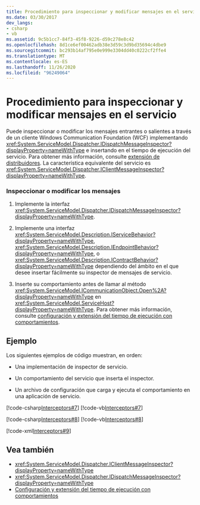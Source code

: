 ```yaml
---
title: Procedimiento para inspeccionar y modificar mensajes en el servicio
ms.date: 03/30/2017
dev_langs:
- csharp
- vb
ms.assetid: 9c5b1cc7-84f3-45f8-9226-d59c278e8c42
ms.openlocfilehash: 8d1ce6ef00462adb38e3d59c3d9bd35694c4dbe9
ms.sourcegitcommit: bc293b14af795e0e999e3304dd40c0222cf2ffe4
ms.translationtype: MT
ms.contentlocale: es-ES
ms.lasthandoff: 11/26/2020
ms.locfileid: "96249064"
---
```

# <a name="how-to-inspect-and-modify-messages-on-the-service"></a>Procedimiento para inspeccionar y modificar mensajes en el servicio

Puede inspeccionar o modificar los mensajes entrantes o salientes a través de un cliente Windows Communication Foundation (WCF) implementando <xref:System.ServiceModel.Dispatcher.IDispatchMessageInspector?displayProperty=nameWithType> e insertando en el tiempo de ejecución del servicio. Para obtener más información, consulte [extensión de distribuidores](extending-dispatchers.md). La característica equivalente del servicio es <xref:System.ServiceModel.Dispatcher.IClientMessageInspector?displayProperty=nameWithType>.  
  
### <a name="to-inspect-or-modify-messages"></a>Inspeccionar o modificar los mensajes  
  
1. Implemente la interfaz <xref:System.ServiceModel.Dispatcher.IDispatchMessageInspector?displayProperty=nameWithType>.  
  
2. Implemente una interfaz <xref:System.ServiceModel.Description.IServiceBehavior?displayProperty=nameWithType>, <xref:System.ServiceModel.Description.IEndpointBehavior?displayProperty=nameWithType>, o <xref:System.ServiceModel.Description.IContractBehavior?displayProperty=nameWithType> dependiendo del ámbito en el que desee insertar fácilmente su inspector de mensajes de servicio.  
  
3. Inserte su comportamiento antes de llamar al método <xref:System.ServiceModel.ICommunicationObject.Open%2A?displayProperty=nameWithType> en <xref:System.ServiceModel.ServiceHost?displayProperty=nameWithType>. Para obtener más información, consulte [configuración y extensión del tiempo de ejecución con comportamientos](configuring-and-extending-the-runtime-with-behaviors.md).  
  
## <a name="example"></a>Ejemplo  

 Los siguientes ejemplos de código muestran, en orden:  
  
- Una implementación de inspector de servicio.  
  
- Un comportamiento del servicio que inserta el inspector.  
  
- Un archivo de configuración que carga y ejecuta el comportamiento en una aplicación de servicio.  
  
 [!code-csharp[Interceptors#7](../../../../samples/snippets/csharp/VS_Snippets_CFX/interceptors/cs/interceptors.cs#7)]
 [!code-vb[Interceptors#7](../../../../samples/snippets/visualbasic/VS_Snippets_CFX/interceptors/vb/interceptors.vb#7)]  
  
 [!code-csharp[Interceptors#8](../../../../samples/snippets/csharp/VS_Snippets_CFX/interceptors/cs/insertingbehaviors.cs#8)]
 [!code-vb[Interceptors#8](../../../../samples/snippets/visualbasic/VS_Snippets_CFX/interceptors/vb/insertingbehaviors.vb#8)]  
  
 [!code-xml[Interceptors#9](../../../../samples/snippets/csharp/VS_Snippets_CFX/interceptors/cs/hostapplication.exe.config#9)]  
  
## <a name="see-also"></a>Vea también

- <xref:System.ServiceModel.Dispatcher.IClientMessageInspector?displayProperty=nameWithType>
- <xref:System.ServiceModel.Dispatcher.IDispatchMessageInspector?displayProperty=nameWithType>
- [Configuración y extensión del tiempo de ejecución con comportamientos](configuring-and-extending-the-runtime-with-behaviors.md)

